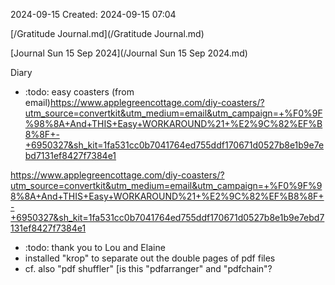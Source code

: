 2024-09-15
Created: 2024-09-15 07:04

[/Gratitude Journal.md](/Gratitude Journal.md)

[Journal Sun 15 Sep 2024](/Journal Sun 15 Sep 2024.md) 

Diary 
- :todo: easy coasters (from email)https://www.applegreencottage.com/diy-coasters/?utm_source=convertkit&utm_medium=email&utm_campaign=+%F0%9F%98%8A+And+THIS+Easy+WORKAROUND%21+%E2%9C%82%EF%B8%8F+-+6950327&sh_kit=1fa531cc0b7041764ed755ddf170671d0527b8e1b9e7ebd7131ef8427f7384e1

https://www.applegreencottage.com/diy-coasters/?utm_source=convertkit&utm_medium=email&utm_campaign=+%F0%9F%98%8A+And+THIS+Easy+WORKAROUND%21+%E2%9C%82%EF%B8%8F+-+6950327&sh_kit=1fa531cc0b7041764ed755ddf170671d0527b8e1b9e7ebd7131ef8427f7384e1

- :todo: thank you to Lou and Elaine
- installed "krop" to separate out the double pages of pdf files
- cf. also "pdf shuffler" [is this "pdfarranger" and "pdfchain"?
